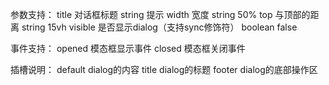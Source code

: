 参数支持：
title	    对话框标题	                    string	     提示
width	    宽度	                       string	     50%
top	        与顶部的距离	                string	      15vh
visible     是否显示dialog（支持sync修饰符） boolean	   false


事件支持：
opened	模态框显示事件
closed	模态框关闭事件

插槽说明：
default	    dialog的内容
title	    dialog的标题
footer	    dialog的底部操作区